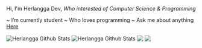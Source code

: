 Hi, I'm Herlangga Dev, *Who interested of Computer Science & Programming*

~ I’m currently student
~ Who loves programming
~ Ask me about anything [Here](https://github.com/zakurachan/zakurachan/issues)

  <!-- Stats -->
  <img align="center" src="https://github-readme-stats.vercel.app/api?username=zakurachan&show_icons=true&include_all_commits=true&theme=onedark" alt="Herlangga Github Stats" />
  <img align="center" src="https://github-readme-stats.vercel.app/api/top-langs/?username=zakurachan&layout=compact&theme=onedark" alt="Herlangga Github Stats" />

  <!-- Repository -->
  <img align="center" src="https://github-readme-stats.vercel.app/api/pin/?username=zakurachan&repo=xrdp-ubuntu&theme=onedark" />
  <img align="center" src="https://github-readme-stats.vercel.app/api/pin/?username=zakurachan&repo=android-simsimi&theme=onedark" />
